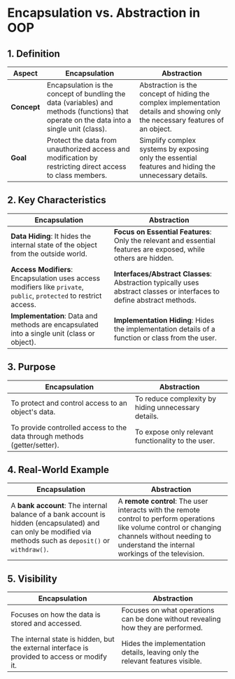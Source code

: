 # Encapsulation vs. Abstraction in OOP

## 1. **Definition**

| Aspect               | **Encapsulation**                                                                                                  | **Abstraction**                                                                                           |
|----------------------|---------------------------------------------------------------------------------------------------------------------|-----------------------------------------------------------------------------------------------------------|
| **Concept**          | Encapsulation is the concept of bundling the data (variables) and methods (functions) that operate on the data into a single unit (class). | Abstraction is the concept of hiding the complex implementation details and showing only the necessary features of an object. |
| **Goal**             | Protect the data from unauthorized access and modification by restricting direct access to class members.         | Simplify complex systems by exposing only the essential features and hiding the unnecessary details.       |

## 2. **Key Characteristics**

| **Encapsulation**                                                                                          | **Abstraction**                                                                                               |
|-------------------------------------------------------------------------------------------------------------|----------------------------------------------------------------------------------------------------------------|
| **Data Hiding**: It hides the internal state of the object from the outside world.                           | **Focus on Essential Features**: Only the relevant and essential features are exposed, while others are hidden. |
| **Access Modifiers**: Encapsulation uses access modifiers like `private`, `public`, `protected` to restrict access. | **Interfaces/Abstract Classes**: Abstraction typically uses abstract classes or interfaces to define abstract methods.  |
| **Implementation**: Data and methods are encapsulated into a single unit (class or object).                  | **Implementation Hiding**: Hides the implementation details of a function or class from the user.             |

## 3. **Purpose**

| **Encapsulation**                                           | **Abstraction**                                           |
|-------------------------------------------------------------|-----------------------------------------------------------|
| To protect and control access to an object's data.         | To reduce complexity by hiding unnecessary details.       |
| To provide controlled access to the data through methods (getter/setter). | To expose only relevant functionality to the user.         |

## 4. **Real-World Example**

| **Encapsulation**                                   | **Abstraction**                                     |
|-----------------------------------------------------|-----------------------------------------------------|
| A **bank account**: The internal balance of a bank account is hidden (encapsulated) and can only be modified via methods such as `deposit()` or `withdraw()`. | A **remote control**: The user interacts with the remote control to perform operations like volume control or changing channels without needing to understand the internal workings of the television. |

## 5. **Visibility**

| **Encapsulation**                         | **Abstraction**                                           |
|-------------------------------------------|-----------------------------------------------------------|
| Focuses on how the data is stored and accessed. | Focuses on what operations can be done without revealing how they are performed. |
| The internal state is hidden, but the external interface is provided to access or modify it. | Hides the implementation details, leaving only the relevant features visible. |



